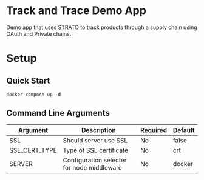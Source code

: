 # Track and Trace Demo App
Demo app that uses STRATO to track products through a supply chain using OAuth and Private chains.

# Setup

## Quick Start

```
docker-compose up -d
```

## Command Line Arguments

| Argument      | Description                                | Required | Default |
| ------------- | ------------------------------------------ | -------- | ------- |
| SSL           | Should server use SSL                      | No       | false   |
| SSL_CERT_TYPE | Type of SSL certificate                    | No       | crt     |
| SERVER        | Configuration selecter for node middleware | No       | docker  |      

